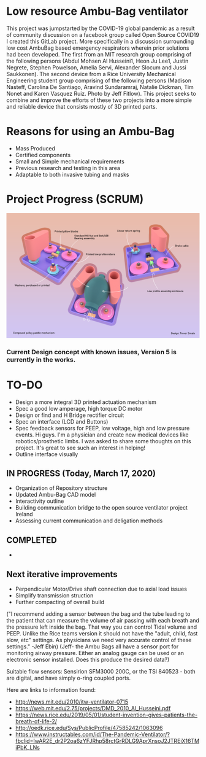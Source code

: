 # Low resource Ambu-Bag ventilator

This project was jumpstarted by the COVID-19 global pandemic as a result of community discussion on a facebook group called Open Source COVID19 I created this GitLab project. More specifically in a discussion surrounding low cost AmbuBag based emergency respirators wherein prior solutions had been developed. The first from an MIT research group comprising of the following persons (Abdul Mohsen Al Husseini1, Heon Ju Lee1, Justin Negrete, Stephen Powelson, Amelia Servi, Alexander Slocum and Jussi Saukkonen). The second device from a Rice University Mechanical Engineering student group comprising of the following persons (Madison Nasteff, Carolina De Santiago, Aravind Sundaramraj, Natalie Dickman, Tim Nonet and Karen Vasquez Ruiz. Photo by Jeff Fitlow). This project seeks to combine and improve the efforts of these two projects into a more simple and reliable device that consists mostly of 3D printed parts.

# Reasons for using an Ambu-Bag
- Mass Produced
- Certified components
- Small and Simple mechanical requirements
- Previous research and testing in this area
- Adaptable to both invasive tubing and masks

# Project Progress (SCRUM)

![Current Mechanical Concept](images/CONCEPT_4_MECH.png)
### Current Design concept with known issues, Version 5 is currently in the works.

# TO-DO

- Design a more integral 3D printed actuation mechanism
- Spec a good low amperage, high torque DC motor
- Design or find and H Bridge rectifier circuit
- Spec an interface (LCD and Buttons)
- Spec feedback sensors for PEEP, low voltage, high and low pressure events. Hi guys. I'm a physician and create new medical devices like robotics/prosthetic limbs. I was asked to share some thoughts on this project. It's great to see such an interest in helping!
- Outline interface visually

## IN PROGRESS (Today, March 17, 2020)

- Organization of Repository structure
- Updated Ambu-Bag CAD model
- Interactivity outline
- Building communication bridge to the open source ventilator project Ireland
- Assessing current communication and deligation methods

## COMPLETED

-

## Next iterative improvements

- Perpendicular Motor/Drive shaft connection due to axial load issues
- Simplify transmission struction
- Further compacting of overall build

("I recommend adding a sensor between the bag and the tube leading to the patient that can measure the volume of air passing with each breath and the pressure left inside the bag. That way you can control Tidal volume and PEEP.
Unlike the Rice teams version it should not have the "adult, child, fast slow, etc" settings. As physicians we need very accurate control of these settings." -Jeff Ebin)
(Jeff- the Ambu Bags all have a sensor port for monitoring airway pressure. Either an analog gauge can be used or an electronic sensor installed. Does this produce the desired data?)

Suitable flow sensors: Sensirion SFM3000 200C, or the TSI 840523 - both are digital, and have simply o-ring coupled ports.

Here are links to information found:

* http://news.mit.edu/2010/itw-ventilator-0715
* https://web.mit.edu/2.75/projects/DMD_2010_Al_Husseini.pdf
* https://news.rice.edu/2019/05/01/student-invention-gives-patients-the-breath-of-life-2/
* http://oedk.rice.edu/Sys/PublicProfile/47585242/1063096
* https://www.instructables.com/id/The-Pandemic-Ventilator/?fbclid=IwAR2E_dr2P2oa6zYFJRhp58rctGrRDLG9AprXnsoJ2JTREiX16TMiPbK_LNs


